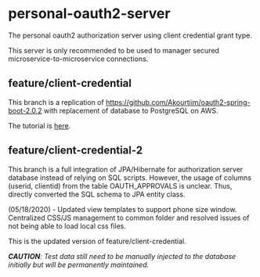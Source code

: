 # personal-oauth2-server
The personal oauth2 authorization server using client credential grant type.

This server is only recommended to be used to manager secured microservice-to-microservice connections.

## feature/client-credential
This branch is a replication of https://github.com/Akourtiim/oauth2-spring-boot-2.0.2
with replacement of database to PostgreSQL on AWS.

The tutorial is [here](https://medium.com/@akourtim.ahmed/oauth-2-centralized-authorization-with-spring-boot-2-0-2-and-spring-security-5-and-jdbc-token-store-8dbc063bd5d4).

## feature/client-credential-2
This branch is a full integration of JPA/Hibernate for authorization server database instead of relying on SQL scripts.
However, the usage of columns (userid, clientid) from the table OAUTH_APPROVALS is unclear. Thus, directly converted the SQL schema
to JPA entity class.

(05/18/2020) - Updated view templates to support phone size window. Centralized CSS/JS management to common folder and resolved issues of not being able to load local css files.

This is the updated version of feature/client-credential.

_**CAUTION**: Test data still need to be manually injected to the database initially but will be permanently maintained._